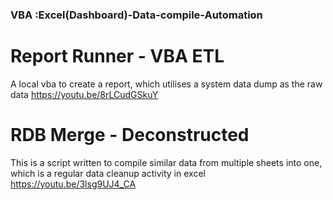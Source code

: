### VBA :Excel(Dashboard)-Data-compile-Automation

# Report Runner - VBA ETL
A local vba to create a report, which utilises a system data dump as the raw data
https://youtu.be/8rLCudGSkuY


# RDB Merge - Deconstructed
This is a script written to compile similar data from multiple sheets into one, which is a regular data cleanup activity in excel
https://youtu.be/3lsg9UJ4_CA
